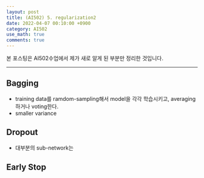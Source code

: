 ```yaml
---
layout: post
title: (AI502) 5. regularization2
date: 2022-04-07 00:10:00 +0900
category: AI502
use_math: true
comments: true
---
```


본 포스팅은 AI502수업에서 제가 새로 알게 된 부분만 정리한 것입니다.

---

## Bagging

- training data를 ramdom-sampling해서 model을 각각 학습시키고, averaging하거나 voting한다.
- smaller variance

## Dropout

- 대부분의 sub-network는 



## Early Stop